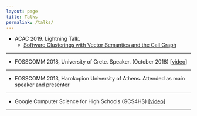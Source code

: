 ```yaml
---
layout: page
title: Talks
permalink: /talks/
---
```


* ACAC 2019. Lightning Talk.
  * [Software Clusterings with Vector Semantics and the Call Graph](https://github.com/papachristoumarios/software-clusterings-with-vector-semantics-and-call-graph/raw/master/slides/slides.pdf)
---
* FOSSCOMM 2018, University of Crete. Speaker. (October 2018) [[video](https://www.youtube.com/watch?v=_UIGsy85Ehw)]

---

* FOSSCOMM 2013, Harokopion University of Athens. Attended as main speaker and presenter

---

* Google Computer Science for High Schools (GCS4HS) [[video](https://www.youtube.com/watch?v=LHcqZHar2JM)]

---
